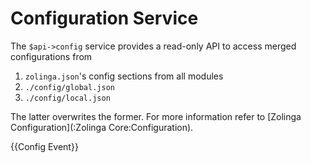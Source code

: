 # Configuration Service

The `$api->config` service provides a read-only API to access merged configurations from 

1. `zolinga.json`'s config sections from all modules
2. `./config/global.json`
3. `./config/local.json`

The latter overwrites the former. For more information refer to [Zolinga Configuration](:Zolinga Core:Configuration).

{{Config Event}}